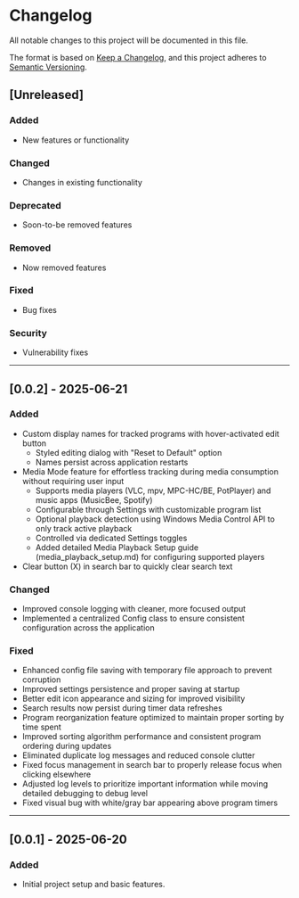 # Changelog

All notable changes to this project will be documented in this file.

The format is based on [Keep a Changelog](https://keepachangelog.com/en/1.0.0/),
and this project adheres to [Semantic Versioning](https://semver.org/spec/v2.0.0.html).


## [Unreleased]

### Added
- New features or functionality

### Changed
- Changes in existing functionality

### Deprecated
- Soon-to-be removed features

### Removed
- Now removed features

### Fixed
- Bug fixes

### Security
- Vulnerability fixes

---

## [0.0.2] - 2025-06-21
### Added
- Custom display names for tracked programs with hover-activated edit button
  - Styled editing dialog with "Reset to Default" option
  - Names persist across application restarts
- Media Mode feature for effortless tracking during media consumption without requiring user input
  - Supports media players (VLC, mpv, MPC-HC/BE, PotPlayer) and music apps (MusicBee, Spotify)
  - Configurable through Settings with customizable program list
  - Optional playback detection using Windows Media Control API to only track active playback
  - Controlled via dedicated Settings toggles
  - Added detailed Media Playback Setup guide (media_playback_setup.md) for configuring supported players
- Clear button (X) in search bar to quickly clear search text

### Changed
- Improved console logging with cleaner, more focused output
- Implemented a centralized Config class to ensure consistent configuration across the application

### Fixed
- Enhanced config file saving with temporary file approach to prevent corruption
- Improved settings persistence and proper saving at startup
- Better edit icon appearance and sizing for improved visibility
- Search results now persist during timer data refreshes
- Program reorganization feature optimized to maintain proper sorting by time spent
- Improved sorting algorithm performance and consistent program ordering during updates
- Eliminated duplicate log messages and reduced console clutter
- Fixed focus management in search bar to properly release focus when clicking elsewhere
- Adjusted log levels to prioritize important information while moving detailed debugging to debug level
- Fixed visual bug with white/gray bar appearing above program timers


---

## [0.0.1] - 2025-06-20

### Added
- Initial project setup and basic features.